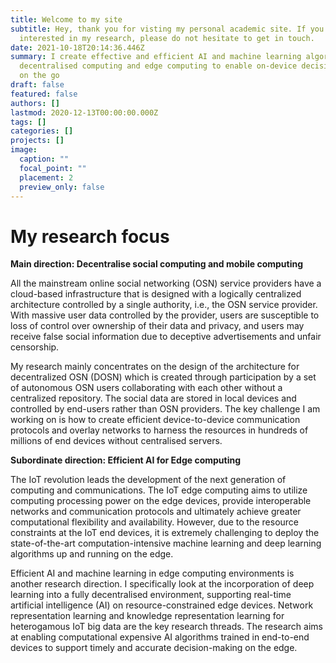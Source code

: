 ```yaml
---
title: Welcome to my site
subtitle: Hey, thank you for visting my personal academic site. If you are
  interested in my research, please do not hesitate to get in touch.
date: 2021-10-18T20:14:36.446Z
summary: I create effective and efficient AI and machine learning algorithms for
  decentralised computing and edge computing to enable on-device decision-making
  on the go
draft: false
featured: false
authors: []
lastmod: 2020-12-13T00:00:00.000Z
tags: []
categories: []
projects: []
image:
  caption: ""
  focal_point: ""
  placement: 2
  preview_only: false
---
```

# **My research focus**

**Main direction: Decentralise social computing and mobile computing**

All the mainstream online social networking (OSN) service providers have a cloud-based infrastructure that is designed with a logically centralized architecture controlled by a single authority, i.e., the OSN service provider. With massive user data controlled by the provider, users are susceptible to loss of control over ownership of their data and privacy, and users may receive false social information due to deceptive advertisements and unfair censorship.

My research mainly concentrates on the design of the architecture for decentralized OSN (DOSN) which is created through participation by a set of autonomous OSN users collaborating with each other without a centralized repository. The social data are stored in local devices and controlled by end-users rather than OSN providers. The key challenge I am working on is how to create efficient device-to-device communication protocols and overlay networks to harness the resources in hundreds of millions of end devices without centralised servers.

**Subordinate direction: Efficient AI for Edge computing** 

The IoT revolution leads the development of the next generation of computing and communications. The IoT edge computing aims to utilize computing processing power on the edge devices, provide interoperable networks and communication protocols and ultimately achieve greater computational flexibility and availability. However, due to the resource constraints at the IoT end devices, it is extremely challenging to deploy the state-of-the-art computation-intensive machine learning and deep learning algorithms up and running on the edge.

Efficient AI and machine learning in edge computing environments is another research direction. I specifically look at the incorporation of deep learning into a fully decentralised environment, supporting real-time artificial intelligence (AI) on resource-constrained edge devices. Network representation learning and knowledge representation learning for heterogamous IoT big data are the key research threads. The research aims at enabling computational expensive AI algorithms trained in end-to-end devices to support timely and accurate decision-making on the edge.